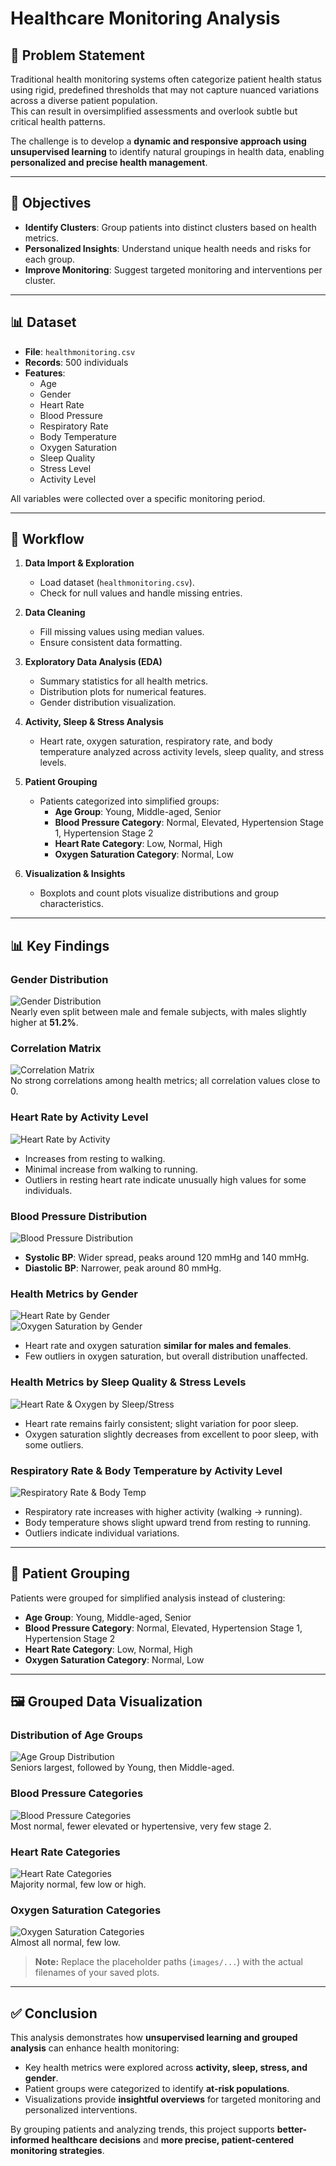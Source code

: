 # Healthcare Monitoring Analysis

## 📌 Problem Statement
Traditional health monitoring systems often categorize patient health status using rigid, predefined thresholds that may not capture nuanced variations across a diverse patient population.  
This can result in oversimplified assessments and overlook subtle but critical health patterns.  

The challenge is to develop a **dynamic and responsive approach using unsupervised learning** to identify natural groupings in health data, enabling **personalized and precise health management**.

---

## 🎯 Objectives
- **Identify Clusters**: Group patients into distinct clusters based on health metrics.  
- **Personalized Insights**: Understand unique health needs and risks for each group.  
- **Improve Monitoring**: Suggest targeted monitoring and interventions per cluster.  

---

## 📊 Dataset
- **File**: `healthmonitoring.csv`  
- **Records**: 500 individuals  
- **Features**:
  - Age  
  - Gender  
  - Heart Rate  
  - Blood Pressure  
  - Respiratory Rate  
  - Body Temperature  
  - Oxygen Saturation  
  - Sleep Quality  
  - Stress Level  
  - Activity Level  

All variables were collected over a specific monitoring period.  

---

## 🔄 Workflow
1. **Data Import & Exploration**  
   - Load dataset (`healthmonitoring.csv`).  
   - Check for null values and handle missing entries.  

2. **Data Cleaning**  
   - Fill missing values using median values.  
   - Ensure consistent data formatting.  

3. **Exploratory Data Analysis (EDA)**  
   - Summary statistics for all health metrics.  
   - Distribution plots for numerical features.  
   - Gender distribution visualization.  

4. **Activity, Sleep & Stress Analysis**  
   - Heart rate, oxygen saturation, respiratory rate, and body temperature analyzed across activity levels, sleep quality, and stress levels.  

5. **Patient Grouping**  
   - Patients categorized into simplified groups:  
     - **Age Group**: Young, Middle-aged, Senior  
     - **Blood Pressure Category**: Normal, Elevated, Hypertension Stage 1, Hypertension Stage 2  
     - **Heart Rate Category**: Low, Normal, High  
     - **Oxygen Saturation Category**: Normal, Low  

6. **Visualization & Insights**  
   - Boxplots and count plots visualize distributions and group characteristics.  

---

## 📊 Key Findings

### Gender Distribution
![Gender Distribution](images/gender_distribution.png)  
Nearly even split between male and female subjects, with males slightly higher at **51.2%**.  

### Correlation Matrix
![Correlation Matrix](images/correlation_matrix.png)  
No strong correlations among health metrics; all correlation values close to 0.  

### Heart Rate by Activity Level
![Heart Rate by Activity](images/hr_activity.png)  
- Increases from resting to walking.  
- Minimal increase from walking to running.  
- Outliers in resting heart rate indicate unusually high values for some individuals.  

### Blood Pressure Distribution
![Blood Pressure Distribution](images/bp_distribution.png)  
- **Systolic BP**: Wider spread, peaks around 120 mmHg and 140 mmHg.  
- **Diastolic BP**: Narrower, peak around 80 mmHg.  

### Health Metrics by Gender
![Heart Rate by Gender](images/hr_gender.png)  
![Oxygen Saturation by Gender](images/oxy_gender.png)  
- Heart rate and oxygen saturation **similar for males and females**.  
- Few outliers in oxygen saturation, but overall distribution unaffected.  

### Health Metrics by Sleep Quality & Stress Levels
![Heart Rate & Oxygen by Sleep/Stress](images/sleep_stress.png)  
- Heart rate remains fairly consistent; slight variation for poor sleep.  
- Oxygen saturation slightly decreases from excellent to poor sleep, with some outliers.  

### Respiratory Rate & Body Temperature by Activity Level
![Respiratory Rate & Body Temp](images/resp_temp_activity.png)  
- Respiratory rate increases with higher activity (walking → running).  
- Body temperature shows slight upward trend from resting to running.  
- Outliers indicate individual variations.  

---

## 🧩 Patient Grouping
Patients were grouped for simplified analysis instead of clustering:  

- **Age Group**: Young, Middle-aged, Senior  
- **Blood Pressure Category**: Normal, Elevated, Hypertension Stage 1, Hypertension Stage 2  
- **Heart Rate Category**: Low, Normal, High  
- **Oxygen Saturation Category**: Normal, Low  

---

## 🖼️ Grouped Data Visualization
### Distribution of Age Groups
![Age Group Distribution](images/age_group.png)  
Seniors largest, followed by Young, then Middle-aged.  

### Blood Pressure Categories
![Blood Pressure Categories](images/bp_category.png)  
Most normal, fewer elevated or hypertensive, very few stage 2.  

### Heart Rate Categories
![Heart Rate Categories](images/hr_category.png)  
Majority normal, few low or high.  

### Oxygen Saturation Categories
![Oxygen Saturation Categories](images/oxy_category.png)  
Almost all normal, few low.  

> **Note:** Replace the placeholder paths (`images/...`) with the actual filenames of your saved plots.  

---

## ✅ Conclusion
This analysis demonstrates how **unsupervised learning and grouped analysis** can enhance health monitoring:  

- Key health metrics were explored across **activity, sleep, stress, and gender**.  
- Patient groups were categorized to identify **at-risk populations**.  
- Visualizations provide **insightful overviews** for targeted monitoring and personalized interventions.  

By grouping patients and analyzing trends, this project supports **better-informed healthcare decisions** and **more precise, patient-centered monitoring strategies**.  
